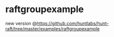 # raftgroupexample

new version @https://github.com/huntlabs/hunt-raft/tree/master/examples/raftgroupexample
